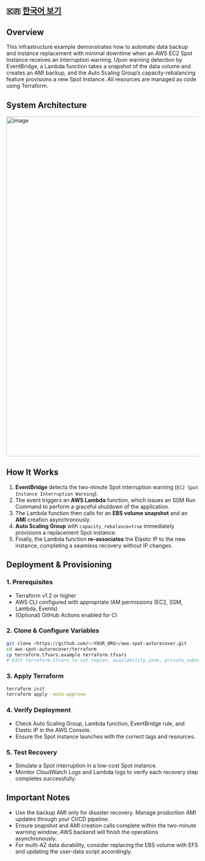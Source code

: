 ## 🇰🇷 [한국어 보기](README.ko.md)

## Overview

This infrastructure example demonstrates how to automate data backup and instance replacement with minimal downtime when an AWS EC2 Spot Instance receives an interruption warning. Upon warning detection by EventBridge, a Lambda function takes a snapshot of the data volume and creates an AMI backup, and the Auto Scaling Group’s capacity-rebalancing feature provisions a new Spot Instance. All resources are managed as code using Terraform.


## System Architecture
<img width="890" alt="image" src="https://github.com/user-attachments/assets/f80ea5ed-e18c-43c0-8043-bed66654c9e5" />


## How It Works

1. **EventBridge** detects the two-minute Spot interruption warning (`EC2 Spot Instance Interruption Warning`).
2. The event triggers an **AWS Lambda** function, which issues an SSM Run Command to perform a graceful shutdown of the application.
3. The Lambda function then calls for an **EBS volume snapshot** and an **AMI** creation asynchronously.
4. **Auto Scaling Group** with `capacity_rebalance=true` immediately provisions a replacement Spot instance.
5. Finally, the Lambda function **re-associates** the Elastic IP to the new instance, completing a seamless recovery without IP changes.


## Deployment & Provisioning

### 1. Prerequisites

- Terraform v1.2 or higher
- AWS CLI configured with appropriate IAM permissions (EC2, SSM, Lambda, Events)
- (Optional) GitHub Actions enabled for CI

### 2. Clone & Configure Variables

```bash
git clone <https://github.com/><YOUR_ORG>/aws-spot-autorecover.git
cd aws-spot-autorecover/terraform
cp terraform.tfvars.example terraform.tfvars
# Edit terraform.tfvars to set region, availability_zone, private_subnets, etc.

```

### 3. Apply Terraform

```bash
terraform init
terraform apply -auto-approve

```

### 4. Verify Deployment

- Check Auto Scaling Group, Lambda function, EventBridge rule, and Elastic IP in the AWS Console.
- Ensure the Spot instance launches with the correct tags and resources.

### 5. Test Recovery

- Simulate a Spot interruption in a low-cost Spot instance.
- Monitor CloudWatch Logs and Lambda logs to verify each recovery step completes successfully.



## Important Notes

- Use the backup AMI only for disaster recovery. Manage production AMI updates through your CI/CD pipeline.
- Ensure snapshot and AMI creation calls complete within the two-minute warning window; AWS backend will finish the operations asynchronously.
- For multi-AZ data durability, consider replacing the EBS volume with EFS and updating the user-data script accordingly.

